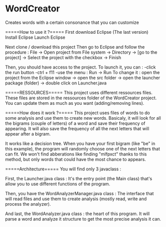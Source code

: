 # WordCreator
Creates words with a certain consonance that you can customize

=====How to use it ?=====
First download Eclipse (The last version)
Install Eclipse
Launch Eclipse

Next clone / download this project
Then go to Eclipse and follow the procedure :
File -> Open project from File system -> Directory -> [go to the project] -> Select the project with the checkbox -> Finish

Then, you should have access to the project.
To launch it, you can :
	-click the run button
	-ctrl + f11
	-use the menu : Run -> Run
To change it : open the project from the Eclipse window -> open the src folder -> open the launcher package (folder) -> double click on Launcher.java

=====RESSOURCES=====
This project uses different ressources files.
These files are stored in the ressources folder of the WordCreator project.
You can update them as much as you want (adding/removing lines).

=====How does it work ?===== This project uses files of words to do some analysis and use them to create new words. Basicaly, it will look for all the bigrams (couple of letters) of a word and save their frequency of appearing. It will also save the frequency of all the next letters that will appear after a bigram.

It works like a decision tree. When you have your first bigram (like "be" in this example), the program will randomly choose one of the next letters that can fit. We won't find abberations like finding "mlfpxct" thanks to this method, but only words that could have the most chance to appears.

=====Architecture===== You will find only 3 javaclass :

First, the Launcher.java class : It's the entry point (the Main class) that's allow you to use different functions of the program.

Then, you have the WordAnalyzerManager.java class : The interface that will read files and use them to create analysis (mostly read, write and process the analyzer).

And last, the WordAnalyzer.java class : the heart of this program. It will parse a word and analyze it structure to get the most precise analysis it can.
